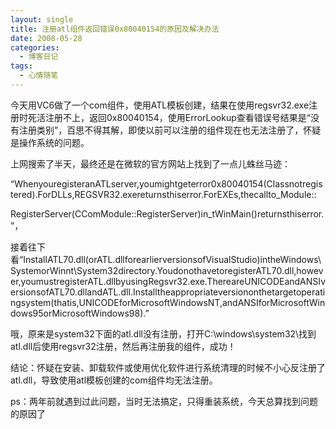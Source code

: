 ```yaml
---
layout: single
title: 注册atl组件返回错误0x80040154的原因及解决办法
date: 2008-05-28
categories:
  - 博客日记
tags:
  - 心情随笔
---
```


今天用VC6做了一个com组件，使用ATL模板创建，结果在使用regsvr32.exe注册时死活注册不上，返回0x80040154，使用ErrorLookup查看错误号结果是“没有注册类别”，百思不得其解，即使以前可以注册的组件现在也无法注册了，怀疑是操作系统的问题。

上网搜索了半天，最终还是在微软的官方网站上找到了一点儿蛛丝马迹：

“WhenyouregisteranATLserver,youmightgeterror0x80040154(Classnotregistered).ForDLLs,REGSVR32.exereturnsthiserror.ForEXEs,thecallto_Module&#58;&#58;

RegisterServer(CComModule&#58;&#58;RegisterServer)in_tWinMain()returnsthiserror.”，

接着往下看“InstallATL70.dll(orATL.dllforearlierversionsofVisualStudio)intheWindows\\SystemorWinnt\\System32directory.YoudonothavetoregisterATL70.dll,however,youmustregisterATL.dllbyusingRegsvr32.exe.ThereareUNICODEandANSIversionsofATL70.dllandATL.dll.Installtheappropriateversiononthetargetoperatingsystem(thatis,UNICODEforMicrosoftWindowsNT,andANSIforMicrosoftWindows95orMicrosoftWindows98).”

哦，原来是system32下面的atl.dll没有注册，打开C&#58;\\windows\\system32\\找到atl.dll后使用regsvr32注册，然后再注册我的组件，成功！

结论：怀疑在安装、卸载软件或使用优化软件进行系统清理的时候不小心反注册了atl.dll，导致使用atl模板创建的com组件均无法注册。

ps：两年前就遇到过此问题，当时无法搞定，只得重装系统，今天总算找到问题的原因了
